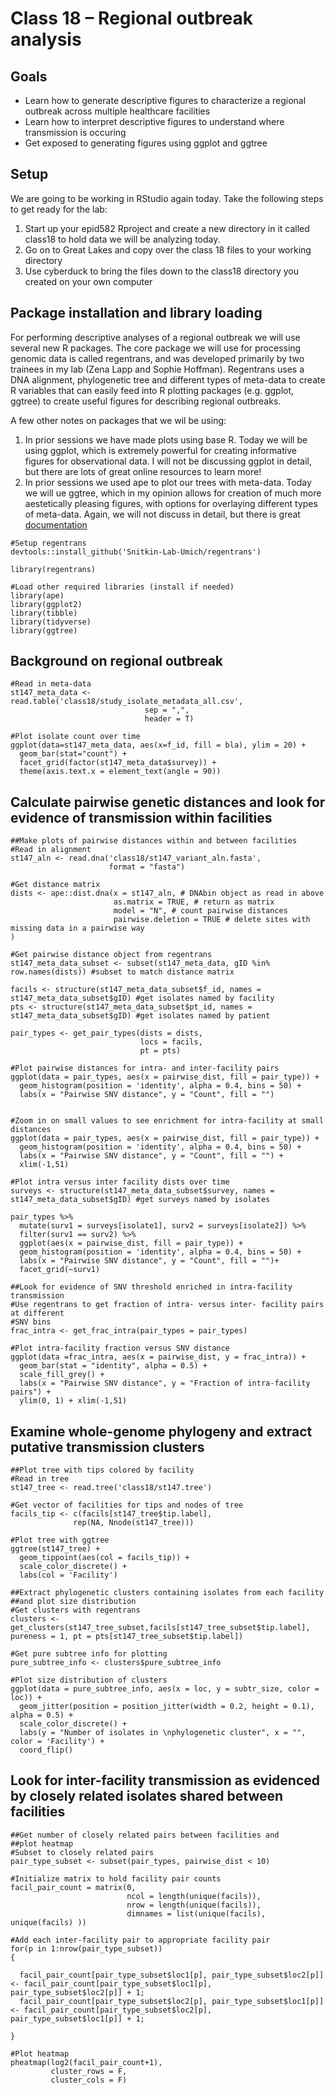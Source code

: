 Class 18 – Regional outbreak analysis
====================================================

Goals
----
- Learn how to generate descriptive figures to characterize a regional outbreak across multiple healthcare facilities
- Learn how to interpret descriptive figures to understand where transmission is occuring
- Get exposed to generating figures using ggplot and ggtree

Setup
-----
We are going to be working in RStudio again today. Take the following steps to get ready for the lab:

1. Start up your epid582 Rproject and create a new directory in it called class18 to hold data we will be analyzing today. 
2. Go on to Great Lakes and copy over the class 18 files to your working directory
3. Use cyberduck to bring the files down to the class18 directory you created on your own computer

Package installation and library loading
----------------------------------------
For performing descriptive analyses of a regional outbreak we will use several new R packages. The core package we will use for processing genomic data is called regentrans, and was developed primarily by two trainees in my lab (Zena Lapp and Sophie Hoffman). Regentrans uses a DNA alignment, phylogenetic tree and different types of meta-data to create R variables that can easily feed into R plotting packages (e.g. ggplot, ggtree) to create useful figures for describing regional outbreaks.

A few other notes on packages that we wil be using:
1. In prior sessions we have made plots using base R. Today we will be using ggplot, which is extremely powerful for creating informative figures for observational data. I will not be discussing ggplot in detail, but there are lots of great online resources to learn more!
2. In prior sessions we used ape to plot our trees with meta-data. Today we will ue ggtree, which in my opinion allows for creation of much more aestetically pleasing figures, with options for overlaying different types of meta-data. Again, we will not discuss in detail, but there is great [documentation](https://yulab-smu.top/treedata-book/)

```
#Setup regentrans
devtools::install_github('Snitkin-Lab-Umich/regentrans')

library(regentrans)

#Load other required libraries (install if needed)
library(ape)
library(ggplot2)
library(tibble)
library(tidyverse)
library(ggtree)
```

Background on regional outbreak
-------------------------------



```
#Read in meta-data
st147_meta_data <- read.table('class18/study_isolate_metadata_all.csv',
                              sep = ",",
                              header = T)

#Plot isolate count over time
ggplot(data=st147_meta_data, aes(x=f_id, fill = bla), ylim = 20) +
  geom_bar(stat="count") + 
  facet_grid(factor(st147_meta_data$survey)) +
  theme(axis.text.x = element_text(angle = 90))
```


Calculate pairwise genetic distances and look for evidence of transmission within facilities
--------------------------------------------------------------------------------------------

```
##Make plots of pairwise distances within and between facilities
#Read in alignment
st147_aln <- read.dna('class18/st147_variant_aln.fasta',
                      format = "fasta")

#Get distance matrix
dists <- ape::dist.dna(x = st147_aln, # DNAbin object as read in above
                       as.matrix = TRUE, # return as matrix
                       model = "N", # count pairwise distances
                       pairwise.deletion = TRUE # delete sites with missing data in a pairwise way
)

#Get pairwise distance object from regentrans
st147_meta_data_subset <- subset(st147_meta_data, gID %in% row.names(dists)) #subset to match distance matrix

facils <- structure(st147_meta_data_subset$f_id, names = st147_meta_data_subset$gID) #get isolates named by facility
pts <- structure(st147_meta_data_subset$pt_id, names = st147_meta_data_subset$gID) #get isolates named by patient

pair_types <- get_pair_types(dists = dists, 
                             locs = facils, 
                             pt = pts)
     
#Plot pairwise distances for intra- and inter-facility pairs
ggplot(data = pair_types, aes(x = pairwise_dist, fill = pair_type)) + 
  geom_histogram(position = 'identity', alpha = 0.4, bins = 50) +
  labs(x = "Pairwise SNV distance", y = "Count", fill = "") 
                             
  
#Zoom in on small values to see enrichment for intra-facility at small distances
ggplot(data = pair_types, aes(x = pairwise_dist, fill = pair_type)) + 
  geom_histogram(position = 'identity', alpha = 0.4, bins = 50) +
  labs(x = "Pairwise SNV distance", y = "Count", fill = "") +
  xlim(-1,51)
  
#Plot intra versus inter facility dists over time
surveys <- structure(st147_meta_data_subset$survey, names = st147_meta_data_subset$gID) #get surveys named by isolates

pair_types %>% 
  mutate(surv1 = surveys[isolate1], surv2 = surveys[isolate2]) %>% 
  filter(surv1 == surv2) %>% 
  ggplot(aes(x = pairwise_dist, fill = pair_type)) + 
  geom_histogram(position = 'identity', alpha = 0.4, bins = 50) +
  labs(x = "Pairwise SNV distance", y = "Count", fill = "")+
  facet_grid(~surv1) 
```


```
##Look for evidence of SNV threshold enriched in intra-facility transmission
#Use regentrans to get fraction of intra- versus inter- facility pairs at different
#SNV bins
frac_intra <- get_frac_intra(pair_types = pair_types)

#Plot intra-facility fraction versus SNV distance
ggplot(data =frac_intra, aes(x = pairwise_dist, y = frac_intra)) + 
  geom_bar(stat = "identity", alpha = 0.5) + 
  scale_fill_grey() + 
  labs(x = "Pairwise SNV distance", y = "Fraction of intra-facility pairs") + 
  ylim(0, 1) + xlim(-1,51) 
```

Examine whole-genome phylogeny and extract putative transmission clusters
-------------------------------------------------------------------------

```
##Plot tree with tips colored by facility
#Read in tree
st147_tree <- read.tree('class18/st147.tree')

#Get vector of facilities for tips and nodes of tree
facils_tip <- c(facils[st147_tree$tip.label], 
              rep(NA, Nnode(st147_tree)))

#Plot tree with ggtree
ggtree(st147_tree) + 
  geom_tippoint(aes(col = facils_tip)) + 
  scale_color_discrete() +
  labs(col = 'Facility') 
```


```
##Extract phylogenetic clusters containing isolates from each facility
##and plot size distribution
#Get clusters with regentrans
clusters <- get_clusters(st147_tree_subset,facils[st147_tree_subset$tip.label], pureness = 1, pt = pts[st147_tree_subset$tip.label])

#Get pure subtree info for plotting
pure_subtree_info <- clusters$pure_subtree_info

#Plot size distribution of clusters
ggplot(data = pure_subtree_info, aes(x = loc, y = subtr_size, color = loc)) + 
  geom_jitter(position = position_jitter(width = 0.2, height = 0.1), alpha = 0.5) + 
  scale_color_discrete() +
  labs(y = "Number of isolates in \nphylogenetic cluster", x = "", color = 'Facility') +
  coord_flip()
```

Look for inter-facility transmission as evidenced by closely related isolates shared between facilities
-------------------------------------------------------------------------------------------------------

```
##Get number of closely related pairs between facilities and
##plot heatmap
#Subset to closely related pairs
pair_type_subset <- subset(pair_types, pairwise_dist < 10)

#Initialize matrix to hold facility pair counts
facil_pair_count = matrix(0, 
                          ncol = length(unique(facils)), 
                          nrow = length(unique(facils)),
                          dimnames = list(unique(facils), unique(facils) ))

#Add each inter-facility pair to appropriate facility pair
for(p in 1:nrow(pair_type_subset))
{
  
  facil_pair_count[pair_type_subset$loc1[p], pair_type_subset$loc2[p]] <- facil_pair_count[pair_type_subset$loc1[p], pair_type_subset$loc2[p]] + 1;
  facil_pair_count[pair_type_subset$loc2[p], pair_type_subset$loc1[p]] <- facil_pair_count[pair_type_subset$loc2[p], pair_type_subset$loc1[p]] + 1;
  
}

#Plot heatmap
pheatmap(log2(facil_pair_count+1), 
         cluster_rows = F, 
         cluster_cols = F)
```



